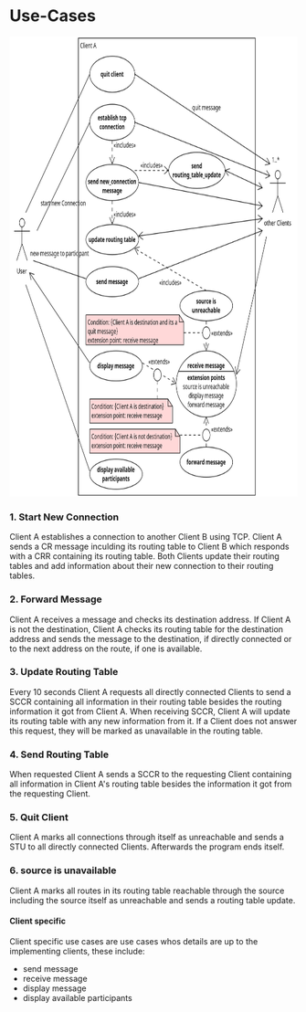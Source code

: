 # Use-Cases
<img src="./images/UseCase.png" width="806" height="806">

### 1. Start New Connection
Client A establishes a connection to another Client B using TCP. Client A sends a CR message inculding its routing table to Client B which responds with a CRR containing its routing table. Both Clients update their routing tables and add information about their new connection to their routing tables.

### 2. Forward Message
Client A receives a message and checks its destination address. If Client A is not the destination, Client A checks its routing table for the destination address and sends the message to the destination, if directly connected or to the next address on the route, if one is available.

### 3. Update Routing Table
Every 10 seconds Client A requests all directly connected Clients to send a SCCR containing all information in their routing table besides the routing information it got from Client A. When receiving SCCR, Client A will update its routing table with any new information from it. If a Client does not answer this request, they will be marked as unavailable in the routing table.

### 4. Send Routing Table
When requested Client A sends a SCCR to the requesting Client containing all information in Client A's routing table besides the information it got from the requesting Client.

### 5. Quit Client
Client A marks all connections through itself as unreachable and sends a STU to all directly connected Clients. Afterwards the program ends itself.

### 6. source is unavailable
Client A marks all routes in its routing table reachable through the source including the source itself as unreachable and sends a routing table update.

#### Client specific
Client specific use cases are use cases whos details are up to the implementing clients, these include:
- send message
- receive message
- display message
- display available participants
